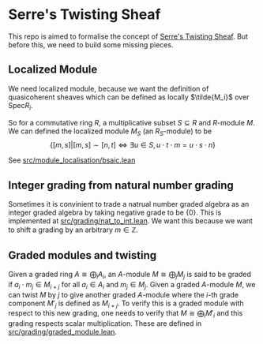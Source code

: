 # Serre's Twisting Sheaf

This repo is aimed to formalise the concept of [Serre's Twisting Sheaf](https://en.wikipedia.org/wiki/Proj_construction#The_twisting_sheaf_of_Serre). But before this, we need to build some missing pieces.

## Localized Module
We need localized module, because we want the definition of quasicoherent sheaves which can be defined as locally $\tilde{M_i}$ over $\mathrm{Spec} R_i$.

So for a commutative ring $R$, a multiplicative subset $S\subseteq R$ and $R$-module $M$. We can defined the localized module $M_S$ (an $R_S$-module) to be
$$ \left\{[m, s]|[m, s]\sim[n, t]\iff\exists u\in S,u\cdot t\cdot m = u\cdot s\cdot n\right\} $$

See [src/module_localisation/bsaic.lean](src/module_localisation/basic.lean)

## Integer grading from natural number grading
Sometimes it is convinient to trade a natrual number graded algebra as an integer graded algebra by taking negative grade to be $\{0\}$. This is implemented at [src/grading/nat_to_int.lean](src/module_localisation/nat_to_int.lean). We want this because we want to shift a grading by an arbitrary $m\in\mathbb Z$.

## Graded modules and twisting

Given a graded ring $A\cong\bigoplus_i A_i$, an $A$-module $M\cong\bigoplus_j M_j$ is said to be graded if $a_i\cdot m_j\in M_{i+j}$ for all $a_i\in A_i$ and $m_j\in M_j$. Given a graded $A$-module $M$, we can twist $M$ by $j$ to give another graded $A$-module where the $i$-th grade component $M'_j$ is defined as $M_{i+j}$. To verify this is a graded module with respect to this new grading, one needs to verify that $M\cong\bigoplus_i M'_i$ and this grading respects scalar multiplication. These are defined in [src/grading/graded_module.lean](src/grading/graded_module.lean).